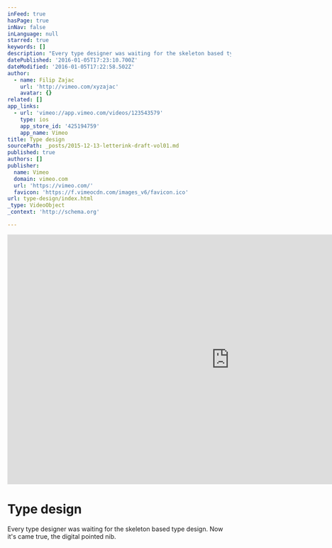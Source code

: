 ```yaml
---
inFeed: true
hasPage: true
inNav: false
inLanguage: null
starred: true
keywords: []
description: "Every type designer was waiting for the skeleton based type design. Now it's came true, the digital pointed nib. "
datePublished: '2016-01-05T17:23:10.700Z'
dateModified: '2016-01-05T17:22:58.502Z'
author:
  - name: Filip Zajac
    url: 'http://vimeo.com/xyzajac'
    avatar: {}
related: []
app_links:
  - url: 'vimeo://app.vimeo.com/videos/123543579'
    type: ios
    app_store_id: '425194759'
    app_name: Vimeo
title: Type design
sourcePath: _posts/2015-12-13-letterink-draft-vol01.md
published: true
authors: []
publisher:
  name: Vimeo
  domain: vimeo.com
  url: 'https://vimeo.com/'
  favicon: 'https://f.vimeocdn.com/images_v6/favicon.ico'
url: type-design/index.html
_type: VideoObject
_context: 'http://schema.org'

---
```

<iframe src="https://cdn.embedly.com/widgets/media.html?src=https%3A%2F%2Fplayer.vimeo.com%2Fvideo%2F123543579&amp;url=https%3A%2F%2Fvimeo.com%2F123543579&amp;image=http%3A%2F%2Fi.vimeocdn.com%2Fvideo%2F512915275_1280.jpg&amp;key=b7d04c9b404c499eba89ee7072e1c4f7&amp;type=text%2Fhtml&amp;schema=vimeo" width="1000" height="563" scrolling="no" frameborder="0" allowfullscreen="allowfullscreen" style=""></iframe>

# Type design

Every type designer was waiting for the skeleton based type design. Now it's came true, the digital pointed nib.